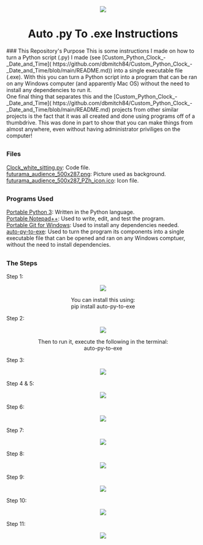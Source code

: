 <p align="center">
  <img src="https://user-images.githubusercontent.com/54961082/159799467-beb3caa5-e429-48c1-a461-425e41894f12.PNG"/>
</p>
<h1 align="center">
  Auto .py To .exe Instructions
</h1>
### This Repository's Purpose
This is some instructions I made on how to turn a Python script (.py) I made (see [Custom_Python_Clock_-_Date_and_Time]( https://github.com/dbmitch84/Custom_Python_Clock_-_Date_and_Time/blob/main/README.md)) into a single executable file (.exe). With this you can turn a Python script into a program that can be ran on any Windows computer (and apparently Mac OS) without the need to install any dependencies to run it.<br />
One final thing that separates this and the [Custom_Python_Clock_-_Date_and_Time]( https://github.com/dbmitch84/Custom_Python_Clock_-_Date_and_Time/blob/main/README.md) projects from other similar projects is the fact that it was all created and done using programs off of a thumbdrive. This was done in part to show that you can make things from almost anywhere, even without having administrator priviliges on the computer!<br />

## 
### Files
[Clock_white_sitting.py](https://github.com/dbmitch84/Auto_Py_To_Exe_Instructions/blob/main/Clock_white_sitting.py): Code file.<br />
[futurama_audience_500x287.png](https://github.com/dbmitch84/Auto_Py_To_Exe_Instructions/blob/main/futurama_audience_500x287.png): Picture used as background.<br />
[futurama_audience_500x287_PZh_icon.ico](https://github.com/dbmitch84/Auto_Py_To_Exe_Instructions/blob/main/futurama_audience_500x287_PZh_icon.ico): Icon file.<br />
## 
### Programs Used
[Portable Python 3](https://www.python.org/downloads/): Written in the Python language.<br />
[Portable Notepad++](https://portableapps.com/apps/development/notepadpp_portable): Used to write, edit, and test the program.<br />
[Portable Git for Windows](https://git-scm.com/download/win): Used to install any dependencies needed.<br />
[auto-py-to-exe](https://pypi.org/project/auto-py-to-exe/): Used to turn the program its components into a single executable file that can be opened and ran on any Windows comptuer, without the need to install dependencies.<br />
## 
### The Steps
Step 1:
<p align="center">
  <img src="https://user-images.githubusercontent.com/54961082/159807117-73db7bae-01da-41a7-a308-ea35d76ce34f.jpg">
</p>
<p align="center">
You can install this using:<br />
pip install auto-py-to-exe<br />
</p>
Step 2:
<p align="center">
  <img src="https://user-images.githubusercontent.com/54961082/159807651-29e0b92c-ee4a-4883-bc50-1707cb67850a.jpg">
</p>
<p align="center">
Then to run it, execute the following in the terminal:<br />
auto-py-to-exe<br />
</p>
Step 3:
<p align="center">
  <img src="https://user-images.githubusercontent.com/54961082/159807890-ea12e780-6e07-4501-a47e-83e1b4ecbcba.jpg">
</p>
Step 4 & 5:
<p align="center">
  <img src="https://user-images.githubusercontent.com/54961082/159807955-c84b58ef-f39a-451f-a35c-e875eb26684d.jpg">
</p>
Step 6:
<p align="center">
  <img src="https://user-images.githubusercontent.com/54961082/159808000-988e1e43-fb8d-4da1-ac72-aa907444e83b.jpg">
</p>
Step 7:
<p align="center">
  <img src="https://user-images.githubusercontent.com/54961082/159808087-15cacb5b-0bef-4183-a923-eaf4da174b50.jpg">
</p>
Step 8:
<p align="center">
  <img src="https://user-images.githubusercontent.com/54961082/159808075-503d9a42-7c24-432b-89cc-187ed559eacd.jpg">
</p>
Step 9:
<p align="center">
  <img src="https://user-images.githubusercontent.com/54961082/159808052-312d0f09-8721-420b-b075-79afce6eb9e5.jpg">
</p>
Step 10:
<p align="center">
  <img src="https://user-images.githubusercontent.com/54961082/159808032-b942e051-5486-43a6-b323-8fe48e3479c1.jpg">
</p>
Step 11:
<p align="center">
  <img src="https://user-images.githubusercontent.com/54961082/159808023-fc881b51-eed0-48e1-813d-7606828205d7.jpg">
</p>

